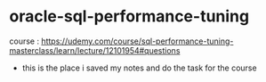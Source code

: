# oracle-sql-performance-tuning
course : https://udemy.com/course/sql-performance-tuning-masterclass/learn/lecture/12101954#questions
- this is the place i saved my notes and do the task for the course 
